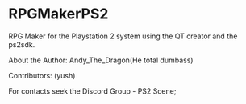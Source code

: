 # RPGMakerPS2
RPG Maker for the Playstation 2 system using the QT creator and the ps2sdk.

About the Author: Andy_The_Dragon(He total dumbass)

Contributors:
(yush)

For contacts seek the Discord Group - PS2 Scene;
